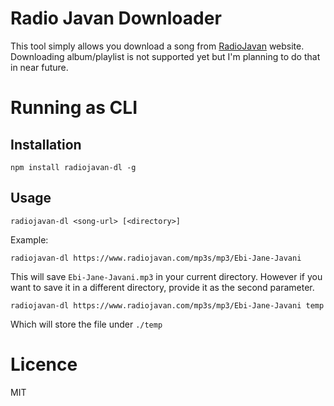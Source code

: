 # Radio Javan Downloader
This tool simply allows you download a song from [RadioJavan](https://www.radiojavan.com) website. Downloading album/playlist is not supported yet but I'm planning to do that in near future.

# Running as CLI
## Installation
```shell
npm install radiojavan-dl -g
```

## Usage
```
radiojavan-dl <song-url> [<directory>]
```
Example: 
```shell
radiojavan-dl https://www.radiojavan.com/mp3s/mp3/Ebi-Jane-Javani
```
This will save `Ebi-Jane-Javani.mp3` in your current directory. However if you want to save it in a different directory, provide it as the second parameter.
```shell
radiojavan-dl https://www.radiojavan.com/mp3s/mp3/Ebi-Jane-Javani temp
```
Which will store the file under `./temp`

# Licence
MIT